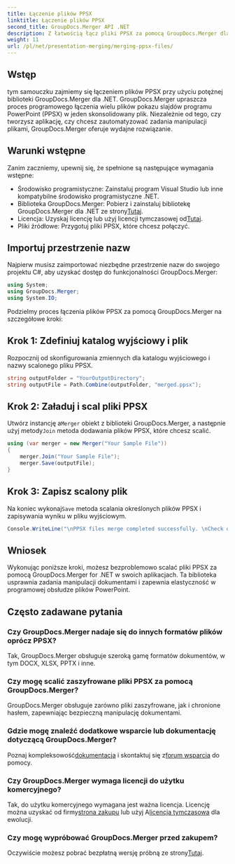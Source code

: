 ```yaml
---
title: Łączenie plików PPSX
linktitle: Łączenie plików PPSX
second_title: GroupDocs.Merger API .NET
description: Z łatwością łącz pliki PPSX za pomocą GroupDocs.Merger dla .NET. Postępuj zgodnie z naszym przewodnikiem krok po kroku, aby zautomatyzować zadania łączenia plików! Usprawnij przepływ pracy w zarządzaniu dokumentami.
weight: 11
url: /pl/net/presentation-merging/merging-ppsx-files/
---
```

## Wstęp
tym samouczku zajmiemy się łączeniem plików PPSX przy użyciu potężnej biblioteki GroupDocs.Merger dla .NET. GroupDocs.Merger upraszcza proces programowego łączenia wielu plików pokazu slajdów programu PowerPoint (PPSX) w jeden skonsolidowany plik. Niezależnie od tego, czy tworzysz aplikację, czy chcesz zautomatyzować zadania manipulacji plikami, GroupDocs.Merger oferuje wydajne rozwiązanie.
## Warunki wstępne
Zanim zaczniemy, upewnij się, że spełnione są następujące wymagania wstępne:
- Środowisko programistyczne: Zainstaluj program Visual Studio lub inne kompatybilne środowisko programistyczne .NET.
-  Biblioteka GroupDocs.Merger: Pobierz i zainstaluj bibliotekę GroupDocs.Merger dla .NET ze strony[Tutaj](https://releases.groupdocs.com/merger/net/).
-  Licencja: Uzyskaj licencję lub użyj licencji tymczasowej od[Tutaj](https://purchase.groupdocs.com/temporary-license/).
- Pliki źródłowe: Przygotuj pliki PPSX, które chcesz połączyć.

## Importuj przestrzenie nazw
Najpierw musisz zaimportować niezbędne przestrzenie nazw do swojego projektu C#, aby uzyskać dostęp do funkcjonalności GroupDocs.Merger:
```csharp
using System; 
using GroupDocs.Merger;
using System.IO;
```

Podzielmy proces łączenia plików PPSX za pomocą GroupDocs.Merger na szczegółowe kroki:
## Krok 1: Zdefiniuj katalog wyjściowy i plik
Rozpocznij od skonfigurowania zmiennych dla katalogu wyjściowego i nazwy scalonego pliku PPSX.
```csharp
string outputFolder = "YourOutputDirectory";
string outputFile = Path.Combine(outputFolder, "merged.ppsx");
```
## Krok 2: Załaduj i scal pliki PPSX
 Utwórz instancję a`Merger` obiekt z biblioteki GroupDocs.Merger, a następnie użyj metody`Join` metoda dodawania plików PPSX, które chcesz scalić.
```csharp
using (var merger = new Merger("Your Sample File"))
{
    merger.Join("Your Sample File");
    merger.Save(outputFile);
}
```
## Krok 3: Zapisz scalony plik
 Na koniec wykonaj`Save` metoda scalania określonych plików PPSX i zapisywania wyniku w pliku wyjściowym.
```csharp
Console.WriteLine("\nPPSX files merge completed successfully. \nCheck output in {0}", outputFolder);
```

## Wniosek
Wykonując poniższe kroki, możesz bezproblemowo scalać pliki PPSX za pomocą GroupDocs.Merger for .NET w swoich aplikacjach. Ta biblioteka usprawnia zadania manipulacji dokumentami i zapewnia elastyczność w programowej obsłudze plików PowerPoint.

## Często zadawane pytania
### Czy GroupDocs.Merger nadaje się do innych formatów plików oprócz PPSX?
Tak, GroupDocs.Merger obsługuje szeroką gamę formatów dokumentów, w tym DOCX, XLSX, PPTX i inne.
### Czy mogę scalić zaszyfrowane pliki PPSX za pomocą GroupDocs.Merger?
GroupDocs.Merger obsługuje zarówno pliki zaszyfrowane, jak i chronione hasłem, zapewniając bezpieczną manipulację dokumentami.
### Gdzie mogę znaleźć dodatkowe wsparcie lub dokumentację dotyczącą GroupDocs.Merger?
 Poznaj kompleksowość[dokumentacja](https://tutorials.groupdocs.com/merger/net/) i skontaktuj się z[forum wsparcia](https://forum.groupdocs.com/c/merger/32) do pomocy.
### Czy GroupDocs.Merger wymaga licencji do użytku komercyjnego?
 Tak, do użytku komercyjnego wymagana jest ważna licencja. Licencję można uzyskać od firmy[strona zakupu](https://purchase.groupdocs.com/buy) lub użyj A[licencja tymczasowa](https://purchase.groupdocs.com/temporary-license/) dla ewolucji.
### Czy mogę wypróbować GroupDocs.Merger przed zakupem?
 Oczywiście możesz pobrać bezpłatną wersję próbną ze strony[Tutaj](https://releases.groupdocs.com/).